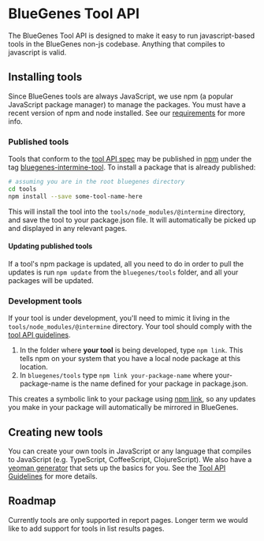 # BlueGenes Tool API

The BlueGenes Tool API is designed to make it easy to run javascript-based tools in the BlueGenes non-js codebase. Anything that compiles to javascript is valid.

## Installing tools

Since BlueGenes tools are always JavaScript, we use npm (a popular JavaScript package manager) to manage the packages. You must have a recent version of npm and node installed. See our [requirements](https://github.com/intermine/bluegenes/blob/dev/README) for more info.

### Published tools
Tools that conform to the [tool API spec](tool-api.md) may be published in [npm](https://www.npmjs.com/) under the tag [bluegenes-intermine-tool](https://www.npmjs.com/search?q=keywords:bluegenes-intermine-tool). To install a package that is already published:

```bash
# assuming you are in the root bluegenes directory
cd tools
npm install --save some-tool-name-here
```

This will install the tool into the `tools/node_modules/@intermine` directory, and save the tool to your package.json file. It will automatically be picked up and displayed in any relevant pages.

#### Updating published tools

If a tool's npm package is updated, all you need to do in order to pull the updates is run `npm update` from the `bluegenes/tools` folder, and all your packages will be updated.

### Development tools

If your tool is under development, you'll need to mimic it living in the `tools/node_modules/@intermine` directory. Your tool should comply with the [tool API guidelines](tool-api.md).

1. In the folder where **your tool** is being developed, type `npm link`. This tells npm on your system that you have a local node package at this location.
2. In `bluegenes/tools` type `npm link your-package-name` where your-package-name is the name defined for your package in package.json.

This creates a symbolic link to your package using [npm link](https://docs.npmjs.com/cli/link), so any updates you make in your package will automatically be mirrored in BlueGenes.

## Creating new tools

You can create your own tools in JavaScript or any language that compiles to JavaScript (e.g. TypeScript, CoffeeScript, ClojureScript). We also have a [yeoman generator](https://github.com/intermine/generator-bluegenes-tool) that sets up the basics for you. See the [Tool API Guidelines](tool-api.md) for more details.

## Roadmap

Currently tools are only supported in report pages. Longer term we would like to add support for tools in list results pages.

